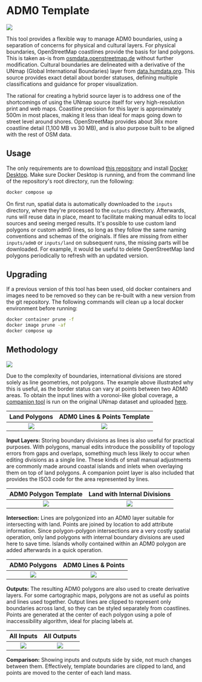 # ADM0 Template

![](https://img.fieldmaps.io/adm0-template/wld_00.png)

This tool provides a flexible way to manage ADM0 boundaries, using a separation of concerns for physical and cultural layers. For physical boundaries, OpenStreetMap coastlines provide the basis for land polygons. This is taken as-is from [osmdata.openstreetmap.de](https://osmdata.openstreetmap.de/download/land-polygons-complete-4326.zip) without further modification. Cultural boundaries are delineated with a derivative of the UNmap (Global International Boundaries) layer from [data.humdata.org](https://data.humdata.org/dataset/united-nations-map). This source provides exact detail about border statuses, defining multiple classifications and guidance for proper visualization.

The rational for creating a hybrid source layer is to address one of the shortcomings of using the UNmap source itself for very high-resolution print and web maps. Coastline precision for this layer is approximately 500m in most places, making it less than ideal for maps going down to street level around shores. OpenStreetMap provides about 36x more coastline detail (1,100 MB vs 30 MB), and is also purpose built to be aligned with the rest of OSM data.

## Usage

The only requirements are to download [this repository](https://github.com/fieldmaps/adm0-template/archive/refs/heads/main.zip) and install [Docker Desktop](https://www.docker.com/products/docker-desktop). Make sure Docker Desktop is running, and from the command line of the repository's root directory, run the following:

```sh
docker compose up
```

On first run, spatial data is automatically downloaded to the `inputs` directory, where they're processed to the `outputs` directory. Afterwards, runs will reuse data in place, meant to facilitate making manual edits to local sources and seeing merged results. It's possible to use custom land polygons or custom adm0 lines, so long as they follow the same naming conventions and schemas of the originals. If files are missing from either `inputs/adm0` or `inputs/land` on subsequent runs, the missing parts will be downloaded. For example, it would be useful to delete OpenStreetMap land polygons periodically to refresh with an updated version.

## Upgrading

If a previous version of this tool has been used, old docker containers and images need to be removed so they can be re-built with a new version from the git repository. The following commands will clean up a local docker environment before running:

```sh
docker container prune -f
docker image prune -af
docker compose up
```

## Methodology

![](https://img.fieldmaps.io/adm0-template/wld_09.png)

Due to the complexity of boundaries, international divisions are stored solely as line geometries, not polygons. The example above illustrated why this is useful, as the border status can vary at points between two ADM0 areas. To obtain the input lines with a voronoi-like global coverage, a [companion tool](https://github.com/fieldmaps/polygon-voronoi) is run on the original UNmap dataset and uploaded [here](https://data.fieldmaps.io/adm0_template.zip).

|                     Land Polygons                      |              ADM0 Lines & Points Template              |
| :----------------------------------------------------: | :----------------------------------------------------: |
| ![](https://img.fieldmaps.io/adm0-template/wld_01.png) | ![](https://img.fieldmaps.io/adm0-template/wld_02.png) |

**Input Layers:** Storing boundary divisions as lines is also useful for practical purposes. With polygons, manual edits introduce the possibility of topology errors from gaps and overlaps, something much less likely to occur when editing divisions as a single line. These kinds of small manual adjustments are commonly made around coastal islands and inlets when overlaying them on top of land polygons. A companion point layer is also included that provides the ISO3 code for the area represented by lines.

|                 ADM0 Polygon Template                  |              Land with Internal Divisions              |
| :----------------------------------------------------: | :----------------------------------------------------: |
| ![](https://img.fieldmaps.io/adm0-template/wld_03.png) | ![](https://img.fieldmaps.io/adm0-template/wld_04.png) |

**Intersection:** Lines are polygonized into an ADM0 layer suitable for intersecting with land. Points are joined by location to add attribute information. Since polygon-polygon intersections are a very costly spatial operation, only land polygons with internal boundary divisions are used here to save time. Islands wholly contained within an ADM0 polygon are added afterwards in a quick operation.

|                     ADM0 Polygons                      |                  ADM0 Lines & Points                   |
| :----------------------------------------------------: | :----------------------------------------------------: |
| ![](https://img.fieldmaps.io/adm0-template/wld_05.png) | ![](https://img.fieldmaps.io/adm0-template/wld_06.png) |

**Outputs:** The resulting ADM0 polygons are also used to create derivative layers. For some cartographic maps, polygons are not as useful as points and lines used together. Output lines are clipped to represent only boundaries across land, so they can be styled separately from coastlines. Points are generated at the center of each polygon using a pole of inaccessibility algorithm, ideal for placing labels at.

|                       All Inputs                       |                      All Outputs                       |
| :----------------------------------------------------: | :----------------------------------------------------: |
| ![](https://img.fieldmaps.io/adm0-template/wld_08.png) | ![](https://img.fieldmaps.io/adm0-template/wld_07.png) |

**Comparison:** Showing inputs and outputs side by side, not much changes between them. Effectively, template boundaries are clipped to land, and points are moved to the center of each land mass.
